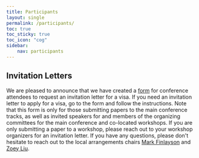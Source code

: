 ```yaml
---
title: Participants
layout: single
permalink: /participants/
toc: true
toc_sticky: true
toc_icon: "cog"
sidebar:
    nav: participants
---
```


<!-- ## To Authors: Submission Requirements for Underline

### Oral Presentation (In-Person or Remote)

If you are presenting an oral (in-person or remotely), you are required to submit: 

* Pre-recording of your presentation (maximum length 6 min)
* Presentation slides and/or poster PDF (up to 20MB)

Whether you are presenting in-person or remotely, you are allocated 12 minutes to present your papers live and up to 3 minutes for Q&A. The length of your pre-recorded presentation does not correspond to the length of your actual live presentation.

### Poster Presentation (In-Person)

If you are presenting a poster in-person, you are required to submit:

* Pre-recording of your presentation (maximum length 6 min)
* Poster PDF and/or presentation slides

You are required to have a physical poster ready - A0, portrait

### Poster Presentation (Remote)

If you are presenting a poster remotely, you are required to submit:

* Pre-recording of your presentation (maximum length 6 min)
* Poster PDF (up to 20MB, preferably landscape) or presentation slides

### Findings Paper

If your paper has been accepted to findings, submitting your paper to Underline is OPTIONAL (regardless of presentation mode).

* Pre-recording of your presentation (maximum length 6 min) - OPTIONAL
* Poster PDF or presentation slides - OPTIONAL

Your paper will appear in the proceedings even if you do not submit to Underline.

### Presenting Findings Paper

If you are presenting your findings paper, submitting to Underline is OPTIONAL (regardless of the presentation mode).

* Pre-recording of your presentation (maximum length 6 min) - OPTIONAL
* Poster PDF or presentation slides - OPTIONAL

### Demo Paper

If you are presenting a demo paper, you are required to submit:

* Pre-recording of your presentation (maximum length 4 min)
* Poster PDF
* Presentation slides - OPTIONAL

### Industry Track Paper

If you are presenting an industry track paper, you are required to submit:

* Pre-recording of your presentation (maximum length 4 min)
* Presentation slides and/or poster PDF

### TACL/CL Paper

If you are presenting a TACL/CL paper, you are required to submit:
* Pre-recording of your presentation (maximum length 6 min)
* Presentation slides and/or a poster PDF


### Important Note for In-Person Presentations

If you will be presenting your paper in-person at the main conference (with the exception of findings), you are required to submit a pre-recording. Pre-recordings will be used as a backup in case you fail to present. Your presentation will also be available for participants to view in case they miss your live presentation or would like to see it at their convenience.

### Submission Link

[Underline Submission Form](https://emnlp2023-main.paperform.co/)


## To Authors

For those Authors needing to print their posters you can take advantage of an onsite pick up. Please note deadlines and express printing charges may apply. [Order here](https://www.cma.sg/event/emnlp23/)


## Visa Requirements


For questions about visa letter request, please reach out at  [emnlp2023_visa_help@googlegroups.com](mailto:celine@nus.edu.sg). Our dedicated visa assistance team will be in touch to help out with the issues for attending.


Information for participants entering Singapore for EMNLP 2023 
Traveling to Singapore All travelers are welcome to Singapore regardless of COVID-19 vaccination status. From 13 February 2023, all travelers can enter Singapore with no entry approvals, pre-departure tests, on-arrival tests, quarantine, and COVID-19 travel insurance required. 
To enter Singapore, travelers need to ensure the following:

* A minimum of 6-months passport validity 
* Visa, if applicable 
* A submitted [SG Arrival Card](https://eservices.ica.gov.sg/sgarrivalcard/), up to 3 days before arrival  
* An international certificate for vaccination for Yellow Fever, if applicable.


For more information on entry to Singapore, you may visit [here](https://www.ica.gov.sg/enter-transit-depart/entering-singapore).



From 11 March 2022, all foreign visitors arriving in Singapore will be notified digitally of their visit pass through email. There will not be any endorsement on your passport. The notification will indicate the period of stay granted and last day of stay allowed. Please ensure that you provide a valid email address when submitting the SG Arrival Card. 
Visa Information 

For more information on visas and to check if you need a visa, please visit [here](https://www.ica.gov.sg/enter-transit-depart/entering-singapore/visa_requirements). You are advised to apply for an entry visa within 30 days prior to arrival in Singapore.


 -->

## Invitation Letters
We are pleased to announce that we have created a [form](https://forms.office.com/r/rwq33DTqhL) for conference attendees to request an invitation letter for a visa. If you need an invitation letter to apply for a visa, go to the form and follow the instructions. Note that this form is only for those submitting papers to the main conference tracks, as well as invited speakers for and members of the organizing committees for the main conference and co-located workshops. If you are only submitting a paper to a workshop, please reach out to your workshop organizers for an invitation letter. If you have any questions, please don't hesitate to reach out to the local arrangements chairs [Mark Finlayson](mailto:markaf@fiu.edu) and [Zoey Liu](mailto:liu.ying@ufl.edu).


<!-- ## Airports

Singapore Changi Airport (SIN) are responsible for the arrival and departure of hundreds of flights every day.  The distance from Airport to Resorts World Convention Centre is 23.9km.
  


## Transportation

[Visit Singapore Transportation Options](https://www.visitsingapore.com/travel-guide-tips/getting-around/?cmp=SEM_STB-DC23-1015-SG-SEM_US_DC_ENG_NA_NONE_NONE_PM-GettingAround-NA_NA_GOOG_SEA_AO_Cross_XTG&gclid=CjwKCAjwyNSoBhA9EiwA5aYlbzum3cSywNAw_zM2PhqDwb3WO0fxua6u4CeF-_KbGd_p9-CQJ-t_2xoC5IsQAvD_BwE&gclsrc=aw.ds)


[Changi Airport Options](https://www.changiairport.com/en/airport-guide/transport/leaving-the-airport.html)

[Compare your options](https://www.rome2rio.com/): plane, train, bus, car, ferry, bike share, driving and walking directions all in one search.




### Parking 

Hotel Guests: 
Drop your vehicles off at the hotel driveway and enjoy complimentary valet service and parking with every stay.


Convention Centre: 

Carpark Charges

Monday - Thursday (excludes Public Holidays)

SGD6.50 for 1st hour

SGD1.10 for half hour or part thereof

Capped at SGD13.10 per day (0000hrs to 2359hrs)

Friday/Saturday/Sunday/Public Holiday

SGD9.70 for 1st hour

SGD1.10 for half hour or part thereof

Capped at SGD16.30 per day (0000hrs to 2359hrs)


## Local Law

### Singapore Law: Public Assemblies and Processions

Under the Public Order Act, a Police permit is required for a public assembly / procession if the purpose of the event is to:
- Demonstrate support for or opposition to the views or actions of any persons, group of persons or any government
- Publicise a cause or campaign
- Mark or commemorate any event

More information can be found on the [Ministry of Home Affairs website](https://www.mha.gov.sg/what-we-do/maintaining-law-and-order/maintaining-public-order#::text=Under%20the%20Public%20Order%20Act,Publicise%20a%20cause%20or%20campaign).

### Offences Relating to Unlawful Assembly in Singapore

In Singapore law, Chapter 8 of the Penal Code governs unlawful assembly. The definition of an unlawful assembly is "an assembly of five or more persons."

### Explanation of Unlawful Assembly

Section 141 of the Penal Code defines an unlawful assembly as a gathering of five or more people for any of the following common purposes:
- a) To commit any offence;
- b) To resist the enforcement of any law or legal process;
- c) To use criminal force or the threat of criminal force to intimidate the government or any public servant who is acting within their legal authority;
- d) To use criminal force against any person, to take possession of the property, or to deprive any person of the enjoyment of his right of way, incorporeal rights or possessions;
- e) To use criminal force to compel someone to do something they are not required by law to do or to refrain from doing something they are legally allowed to do

For more details, visit the [IRB Law website](https://irblaw.com.sg/learning-centre/offences-relating-to-unlawful-assembly-in-singapore/#::text=In%20Singapore%20law%2C%20Chapter%208,together%20can%20later%20become%20one).


## Code of Conduct

By registering, participants acknowledge and agree to follow the [ACL's code of ethics](https://www.aclweb.org/portal/content/acl-code-ethics), the [ACL's anti-harassment policy](https://www.aclweb.org/adminwiki/index.php?title=Anti-Harassment_Policy), and the ACL code of conduct below. Violations against those should be reported to the [Professional Conduct Committee](https://www.aclweb.org/adminwiki/index.php?title=Professional_Conduct_Committee) by approaching any of its members. The contact information for each member and the languages they speak are listed [here](https://www.aclweb.org/adminwiki/index.php?title=Professional_Conduct_Committee).

### ACL Code of Conduct

The open exchange of ideas, the freedom of thought and expression, and respectful scientific debate are central to the aims and goals of the ACL. These require a community and an environment that recognizes the inherent worth of every person and group, that fosters dignity, understanding, and mutual respect, and embraces diversity. For these reasons, ACL is dedicated to providing a harassment-free experience for all the members, as well as participants at our events and in our programs.

Harassment and hostile behavior are unwelcome at any ACL conference, associated event, or in ACL-affiliated online discussions. This includes speech or behavior that intimidates, creates discomfort, or interferes with a person's participation or opportunity for participation in a conference or an event. We aim for ACL-related activities to be an environment where harassment in any form does not happen, including but not limited to: harassment based on race, gender, religion, age, color, appearance, national origin, ancestry, disability, sexual orientation, or gender identity. Harassment includes degrading verbal comments, deliberate intimidation, stalking, harassing photography or recording, inappropriate physical contact, and unwelcome sexual attention. The policy is not intended to inhibit challenging scientific debate, but rather to promote it by ensuring that all are welcome to participate in the shared spirit of scientific inquiry. Vexatious complaints and willful misuse of this procedure will render the complainant subject to the same sanctions as a violation of the anti-harassment policy.

It is the responsibility of the community as a whole to promote an inclusive and positive environment for our scholarly activities. In addition, anyone who experiences harassment or hostile behavior may contact any member of the [Professional Conduct Committee](https://www.aclweb.org/adminwiki/index.php?title=Professional_Conduct_Committee). Members of this committee are instructed to keep any such contact in strict confidence, and those who approach the committee will be consulted before any actions are taken.

## ACL Anti-Harassment Policy

EMNLP adheres to the [ACL Anti-Harassment Policy](https://www.aclweb.org/adminwiki/index.php?title=Anti-Harassment_Policy). Any participant who experiences harassment or hostile behaviour may contact any current member of the [ACL Professional Conduct Committee](https://www.aclweb.org/adminwiki/index.php/Professional_Conduct_Committee). Please be assured that if you approach us, your concerns will be kept in strict confidence, and we will consult with you on any actions taken.
 -->

